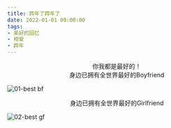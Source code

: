 ```yaml
---
title: 跨年了跨年了
date: 2022-01-01 00:00:00
tags:
- 美好的回忆
- 相爱
- 跨年
---
```


<center>你我都是最好的！</center>

<!-- more -->

<center>身边已拥有全世界最好的Boyfriend</center>

![01-best bf](01-best%20bf.jpg)

<center>身边已拥有全世界最好的Girlfriend</center>

![02-best gf](02-best%20gf.jpg)
